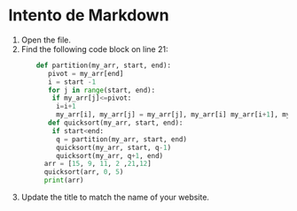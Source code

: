 # Intento de Markdown

1. Open the file.
2. Find the following code block on line 21:
```python
       def partition(my_arr, start, end):
          pivot = my_arr[end] 
          i = start -1
          for j in range(start, end):
           if my_arr[j]<=pivot:
            i=i+1
            my_arr[i], my_arr[j] = my_arr[j], my_arr[i] my_arr[i+1], my_arr[end] = my_arr[end], my_arr[i+1] return i+1
          def quicksort(my_arr, start, end):
           if start<end:
            q = partition(my_arr, start, end)
            quicksort(my_arr, start, q-1)
            quicksort(my_arr, q+1, end)
         arr = [15, 9, 11, 2 ,21,12]
         quicksort(arr, 0, 5)
         print(arr)
```
3. Update the title to match the name of your website.
